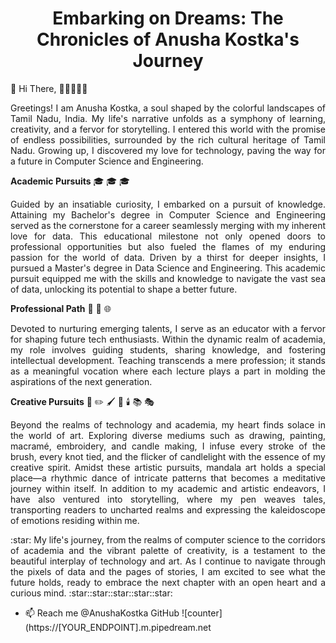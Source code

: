 
<h1 align="center">Embarking on Dreams: The Chronicles of Anusha Kostka's Journey</h1>

👋 Hi There, :wave::sparkles::sparkles::sparkles::sparkles: <p align="justify">Greetings! I am Anusha Kostka, a soul shaped by the colorful landscapes of Tamil Nadu, India. My life's narrative unfolds as a symphony of learning, creativity, and a fervor for storytelling. I entered this world with the promise of endless possibilities, surrounded by the rich cultural heritage of Tamil Nadu. Growing up, I discovered my love for technology, paving the way for a future in Computer Science and Engineering.</p>

**Academic Pursuits** :mortar_board: :mortar_board: :mortar_board:
<p align="justify">Guided by an insatiable curiosity, I embarked on a pursuit of knowledge. Attaining my Bachelor's degree in Computer Science and Engineering served as the cornerstone for a career seamlessly merging with my inherent love for data. This educational milestone not only opened doors to professional opportunities but also fueled the flames of my enduring passion for the world of data. Driven by a thirst for deeper insights, I pursued a Master's degree in Data Science and Engineering. This academic pursuit equipped me with the skills and knowledge to navigate the vast sea of data, unlocking its potential to shape a better future.</p>

**Professional Path** :briefcase: :rocket: 🌐 <p align="justify">Devoted to nurturing emerging talents, I serve as an educator with a fervor for shaping future tech enthusiasts. Within the dynamic realm of academia, my role involves guiding students, sharing knowledge, and fostering intellectual development. Teaching transcends a mere profession; it stands as a meaningful vocation where each lecture plays a part in molding the aspirations of the next generation.</p>

**Creative Pursuits** :art: ✏️ 🖌️ :thread: 🕯️ 📚 🎭 
<p align="justify">Beyond the realms of technology and academia, my heart finds solace in the world of art. Exploring diverse mediums such as drawing, painting, macramé, embroidery, and candle making, I infuse every stroke of the brush, every knot tied, and the flicker of candlelight with the essence of my creative spirit. Amidst these artistic pursuits, mandala art holds a special place—a rhythmic dance of intricate patterns that becomes a meditative journey within itself. In addition to my academic and artistic endeavors, I have also ventured into storytelling, where my pen weaves tales, transporting readers to uncharted realms and expressing the kaleidoscope of emotions residing within me.</p> 


<p align="justify"> :star: My life's journey, from the realms of computer science to the corridors of academia and the vibrant palette of creativity, is a testament to the beautiful interplay of technology and art. As I continue to navigate through the pixels of data and the pages of stories, I am excited to see what the future holds, ready to embrace the next chapter with an open heart and a curious mind. :star::star::star::star::star:</p>  


 
- 📫 Reach me @AnushaKostka GitHub
![counter](https://[YOUR_ENDPOINT].m.pipedream.net
<!---
AnushaKostka/AnushaKostka is a ✨ special ✨ repository because its `README.md` (this file) appears on your GitHub profile.
You can click the Preview link to take a look at your changes.
--->
